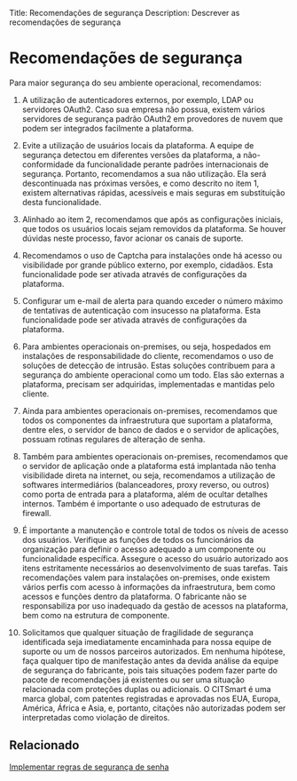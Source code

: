 Title: Recomendações de segurança
Description: Descrever as recomendações de segurança

# Recomendações de segurança

Para maior segurança do seu ambiente operacional, recomendamos:

1. A utilização de autenticadores externos, por exemplo, LDAP ou servidores OAuth2. Caso sua empresa não possua, existem vários servidores de segurança padrão OAuth2 em provedores de nuvem que podem ser integrados facilmente a plataforma.

2. Evite a utilização de usuários locais da plataforma. A equipe de segurança detectou em diferentes versões da plataforma, a não-conformidade da funcionalidade perante padrões internacionais de segurança. Portanto, recomendamos a sua não utilização. Ela será descontinuada nas próximas versões, e como descrito no item 1, existem alternativas rápidas, acessíveis e mais seguras em substituição desta funcionalidade.

3. Alinhado ao item 2, recomendamos que após as configurações iniciais, que todos os usuários locais sejam removidos da plataforma. Se houver dúvidas neste processo, favor acionar os canais de suporte.

4. Recomendamos o uso de Captcha para instalações onde há acesso ou visibilidade por grande público externo, por exemplo, cidadãos. Esta funcionalidade pode ser ativada através de configurações da plataforma.

5. Configurar um e-mail de alerta para quando exceder o número máximo de tentativas de autenticação com insucesso na plataforma. Esta funcionalidade pode ser ativada através de configurações da plataforma.

6. Para ambientes operacionais on-premises, ou seja, hospedados em instalações de responsabilidade do cliente, recomendamos o uso de soluções de detecção de intrusão. Estas soluções contribuem para a segurança do ambiente operacional como um todo. Elas são externas a plataforma, precisam ser adquiridas, implementadas e mantidas pelo cliente.

7. Ainda para ambientes operacionais on-premises, recomendamos que todos os componentes da infraestrutura que suportam a plataforma, dentre eles, o servidor de banco de dados e o servidor de aplicações, possuam rotinas regulares de alteração de senha.

8. Também para ambientes operacionais on-premises, recomendamos que o servidor de aplicação onde a plataforma está implantada não tenha visibilidade direta na internet, ou seja, recomendamos a utilização de softwares intermediários (balanceadores, proxy reverso, ou outros) como porta de entrada para a plataforma, além de ocultar detalhes internos. Também é importante o uso adequado de estruturas de firewall.

9. É importante a manutenção e controle total de todos os níveis de acesso dos usuários. Verifique as funções de todos os funcionários da organização para definir o acesso adequado a um componente ou funcionalidade específica. Assegure o acesso do usuário autorizado aos itens estritamente necessários ao desenvolvimento de suas tarefas. Tais recomendações valem para instalações on-premises, onde existem vários perfis com acesso à informações da infraestrutura, bem como acessos e funções dentro da plataforma. O fabricante não se responsabiliza por uso inadequado da gestão de acessos na plataforma, bem como na estrutura de componente.

10. Solicitamos que qualquer situação de fragilidade de segurança identificada seja imediatamente encaminhada para nossa equipe de suporte ou um de nossos parceiros autorizados. Em nenhuma hipótese, faça qualquer tipo de manifestação antes da devida análise da equipe de segurança do fabricante, pois tais situações podem fazer parte do pacote de recomendações já existentes ou ser uma situação relacionada com proteções duplas ou adicionais. O CITSmart é uma marca global, com patentes registradas e aprovadas nos EUA, Europa, América, África e Asia, e, portanto, citações não autorizadas podem ser interpretadas como violação de direitos.


## Relacionado

[Implementar regras de segurança de senha](/pt-br/citsmart-platform-8/platform-administration/security/implement-password-security-rules.html)
